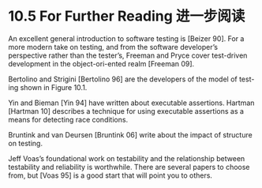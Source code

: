 10.5 For Further Reading 进一步阅读
===

An excellent general introduction to software testing is [Beizer 90]. For a more modern take on testing, and from the software developer’s perspective rather than the tester’s, Freeman and Pryce cover test-driven development in the object-ori-ented realm [Freeman 09].

Bertolino and Strigini [Bertolino 96] are the developers of the model of test-ing shown in Figure 10.1.

Yin and Bieman [Yin 94] have written about executable assertions. Hartman [Hartman 10] describes a technique for using executable assertions as a means for detecting race conditions.

Bruntink and van Deursen [Bruntink 06] write about the impact of structure on testing.

Jeff Voas’s foundational work on testability and the relationship between testability and reliability is worthwhile. There are several papers to choose from, but [Voas 95] is a good start that will point you to others.